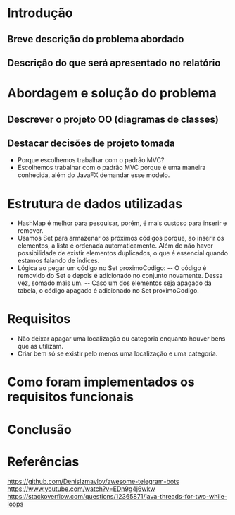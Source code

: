 # Introdução
  ## Breve descrição do problema abordado
  ## Descrição do que será apresentado no relatório

# Abordagem e solução do problema
  ## Descrever o projeto OO (diagramas de classes)

  ## Destacar decisões de projeto tomada
  - Porque escolhemos trabalhar com o padrão MVC?
  - Escolhemos trabalhar com o padrão MVC porque é uma maneira conhecida, além do JavaFX demandar esse modelo.

# Estrutura de dados utilizadas
  - HashMap é melhor para pesquisar, porém, é mais custoso para inserir e remover.
  - Usamos Set para armazenar os próximos códigos porque, ao inserir os elementos, a lista é ordenada automaticamente. Além de não haver possibilidade de existir elementos duplicados, o que é essencial quando estamos falando de índices.
  - Lógica ao pegar um código no Set proximoCodigo:
      -- O código é removido do Set e depois é adicionado no conjunto novamente. Dessa vez, somado mais um.
      -- Caso um dos elementos seja apagado da tabela, o código apagado é adicionado no Set proximoCodigo.

# Requisitos
  - Não deixar apagar uma localização ou categoria enquanto houver bens que as utilizam.
  - Criar bem só se existir pelo menos uma localização e uma categoria.

# Como foram implementados os requisitos funcionais

# Conclusão

# Referências
https://github.com/DenisIzmaylov/awesome-telegram-bots
https://www.youtube.com/watch?v=EDn9g4j6wkw
https://stackoverflow.com/questions/12365871/java-threads-for-two-while-loops
